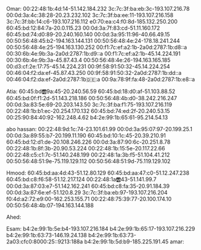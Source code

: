 Omar: 
00:22:48:1b:4d:14-51.142.184.232
3c:7c:3f:ba:eb:3c-193.107.216.78
00:0d:3a:4c:38:28-20.23.232.102
3c:7c:3f:ba:ee:11-193.107.216.158
3c:7c:3f:bb:14:c6-193.107.216.112
e0:70:ea:c4:f0:8d-185.132.250.200
60:45:bd:12:84:7a-20.0.115.23
00:0d:3a:7f:83:cd-51.11.160.172
60:45:bd:74:d0:89-20.240.160.140
00:0d:3a:95:11:96-40.66.49.15
00:50:56:48:45:b2-194.163.144.131
00:50:56:48:4e:24-178.18.241.244
00:50:56:48:4e:25-194.163.130.252
00:f1:7c:ef:a2:1b-2a0d:2787:1b:d8::a
00:30:6b:4e:9b:3a-2a0d:2787:1b:d9::a
00:f1:7c:ef:a2:1b-45.14.224.191
00:30:6b:4e:9b:3a-45.87.43.4
00:50:56:48:4e:26-194.163.165.185
00:d3:cf:2e:17:75-45.14.224.231
00:9f:58:91:50:32-45.14.224.254
00:46:04:f2:da:ef-45.87.43.250
00:9f:58:91:50:32-2a0d:2787:1b:dd::a
00:46:04:f2:da:ef-2a0d:2787:1b:de::a
00:9a:78:9f:fa:48-2a0d:2787:1b:e8::a

Atia: 
60:45:bd:ab:9a:45-20.240.56.59
60:45:bd:18:d0:af-51.103.88.52
60:45:bd:0f:f1:2d-51.143.218.186
00:50:56:48:4b:d0-38.242.216.247
00:0d:3a:83:5e:69-20.203.143.50
3c:7c:3f:ba:f1:75-193.107.216.119
00:22:48:1b:b1:ec-20.254.170.132
60:45:bd:74:ed:2f-20.240.53.15
00:25:90:84:40:92-162.248.4.62
b4:2e:99:1b:65:61-95.214.54.13

abo hassan: 
00:22:48:9d:1c:74-23.101.61.99
00:0d:3a:95:07:97-20.199.25.1
00:0d:3a:89:55:b7-20.199.11.190
60:45:bd:10:1c:45-20.39.210.91
60:45:bd:12:d1:de-20.108.246.226
00:0d:3a:87:90:6c-20.251.8.78
00:22:48:1b:8f:3b-20.90.53.224
00:22:48:1b:15:5e-20.117.22.66
00:22:48:c5:c1:7c-51.140.248.199
00:22:48:1a:3b:f5-51.104.41.212
00:50:56:48:51:9e-75.119.129.112
00:50:56:48:51:9d-75.119.129.102

Hmood: 
60:45:bd:aa:4d:43-51.12.80.129
60:45:bd:aa:47:c0-51.12.247.238
60:45:bd:c8:f6:58-51.12.217.124 
00:22:48:1a:ab:43-51.141.99.7
00:0d:3a:87:03:e7-51.142.162.241
60:45:bd:c8:fa:35-20.91.184.39
00:0d:3a:87:6e:ef-51.120.8.29
3c:7c:3f:ba:eb:97-193.107.216.204
f0:4d:a2:72:e9:00-162.253.155.71
00:22:48:75:39:77-20.100.174.10
00:50:56:48:4b:07-194.163.144.188



Ahed: 


Esam: 
b4:2e:99:1b:5e:b4-193.107.216.184
b4:2e:99:1b:65:17-193.107.216.229
b4:2e:99:1b:63:73-146.19.24.138
b4:2e:99:1b:63:73-2a03:cfc0:8000:25::9213:188a
b4:2e:99:1b:5d:b9-185.225.191.45
amar: 
